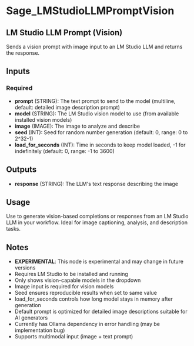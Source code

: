 # Sage_LMStudioLLMPromptVision

## LM Studio LLM Prompt (Vision)

Sends a vision prompt with image input to an LM Studio LLM and returns the response.

## Inputs

### Required

- **prompt** (STRING): The text prompt to send to the model (multiline, default: detailed image description prompt)
- **model** (STRING): The LM Studio vision model to use (from available installed vision models)
- **image** (IMAGE): The image to analyze and describe
- **seed** (INT): Seed for random number generation (default: 0, range: 0 to 2^32-1)
- **load_for_seconds** (INT): Time in seconds to keep model loaded, -1 for indefinitely (default: 0, range: -1 to 3600)

## Outputs

- **response** (STRING): The LLM's text response describing the image

## Usage

Use to generate vision-based completions or responses from an LM Studio LLM in your workflow. Ideal for image captioning, analysis, and description tasks.

## Notes

- **EXPERIMENTAL**: This node is experimental and may change in future versions
- Requires LM Studio to be installed and running
- Only shows vision-capable models in the dropdown
- Image input is required for vision models
- Seed ensures reproducible results when set to same value
- load_for_seconds controls how long model stays in memory after generation
- Default prompt is optimized for detailed image descriptions suitable for AI generators
- Currently has Ollama dependency in error handling (may be implementation bug)
- Supports multimodal input (image + text prompt)
